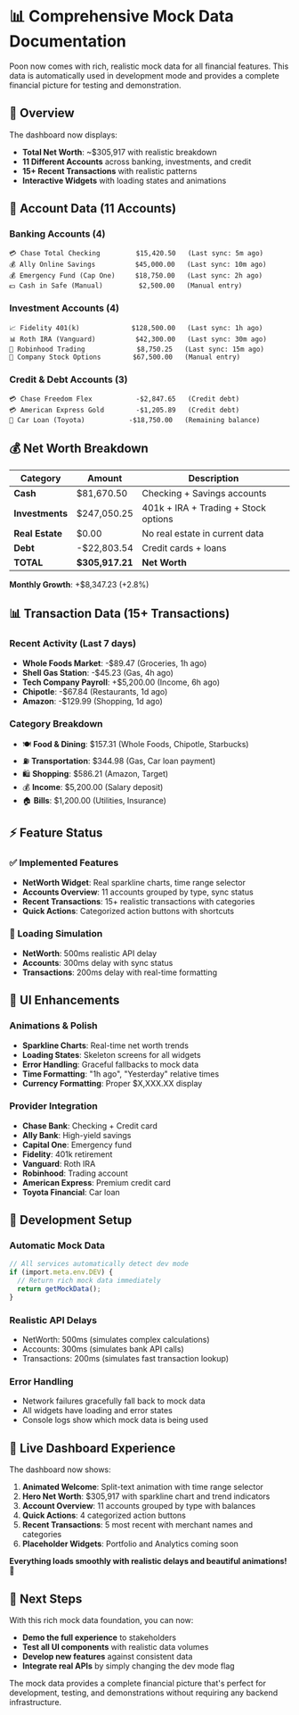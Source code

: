 # 📊 Comprehensive Mock Data Documentation

Poon now comes with rich, realistic mock data for all financial features. This data is automatically used in development mode and provides a complete financial picture for testing and demonstration.

## 🎯 Overview

The dashboard now displays:
- **Total Net Worth**: ~$305,917 with realistic breakdown
- **11 Different Accounts** across banking, investments, and credit
- **15+ Recent Transactions** with realistic patterns
- **Interactive Widgets** with loading states and animations

## 🏦 Account Data (11 Accounts)

### Banking Accounts (4)
```
💳 Chase Total Checking         $15,420.50   (Last sync: 5m ago)
💰 Ally Online Savings          $45,000.00   (Last sync: 10m ago) 
💰 Emergency Fund (Cap One)     $18,750.00   (Last sync: 2h ago)
💵 Cash in Safe (Manual)         $2,500.00   (Manual entry)
```

### Investment Accounts (4)
```
📈 Fidelity 401(k)             $128,500.00   (Last sync: 1h ago)
📊 Roth IRA (Vanguard)          $42,300.00   (Last sync: 30m ago)
📱 Robinhood Trading             $8,750.25   (Last sync: 15m ago)
🏢 Company Stock Options        $67,500.00   (Manual entry)
```

### Credit & Debt Accounts (3)
```
💳 Chase Freedom Flex           -$2,847.65   (Credit debt)
💳 American Express Gold        -$1,205.89   (Credit debt)  
🚗 Car Loan (Toyota)           -$18,750.00   (Remaining balance)
```

## 💰 Net Worth Breakdown

| Category    | Amount      | Description |
|-------------|-------------|-------------|
| **Cash**    | $81,670.50  | Checking + Savings accounts |
| **Investments** | $247,050.25 | 401k + IRA + Trading + Stock options |
| **Real Estate** | $0.00 | No real estate in current data |
| **Debt** | -$22,803.54 | Credit cards + loans |
| **TOTAL** | **$305,917.21** | **Net Worth** |

**Monthly Growth**: +$8,347.23 (+2.8%)

## 📊 Transaction Data (15+ Transactions)

### Recent Activity (Last 7 days)
- **Whole Foods Market**: -$89.47 (Groceries, 1h ago)
- **Shell Gas Station**: -$45.23 (Gas, 4h ago)  
- **Tech Company Payroll**: +$5,200.00 (Income, 6h ago)
- **Chipotle**: -$67.84 (Restaurants, 1d ago)
- **Amazon**: -$129.99 (Shopping, 1d ago)

### Category Breakdown
- 🍽️ **Food & Dining**: $157.31 (Whole Foods, Chipotle, Starbucks)
- ⛽ **Transportation**: $344.98 (Gas, Car loan payment)
- 🛍️ **Shopping**: $586.21 (Amazon, Target)
- 💰 **Income**: $5,200.00 (Salary deposit)
- 🏠 **Bills**: $1,200.00 (Utilities, Insurance)

## ⚡ Feature Status

### ✅ Implemented Features
- **NetWorth Widget**: Real sparkline charts, time range selector
- **Accounts Overview**: 11 accounts grouped by type, sync status
- **Recent Transactions**: 15+ realistic transactions with categories
- **Quick Actions**: Categorized action buttons with shortcuts

### 🔄 Loading Simulation
- **NetWorth**: 500ms realistic API delay
- **Accounts**: 300ms delay with sync status
- **Transactions**: 200ms delay with real-time formatting

## 🎨 UI Enhancements

### Animations & Polish
- **Sparkline Charts**: Real-time net worth trends
- **Loading States**: Skeleton screens for all widgets
- **Error Handling**: Graceful fallbacks to mock data
- **Time Formatting**: "1h ago", "Yesterday" relative times
- **Currency Formatting**: Proper $X,XXX.XX display

### Provider Integration
- **Chase Bank**: Checking + Credit card
- **Ally Bank**: High-yield savings
- **Capital One**: Emergency fund
- **Fidelity**: 401k retirement
- **Vanguard**: Roth IRA
- **Robinhood**: Trading account
- **American Express**: Premium credit card
- **Toyota Financial**: Car loan

## 🔧 Development Setup

### Automatic Mock Data
```typescript
// All services automatically detect dev mode
if (import.meta.env.DEV) {
  // Return rich mock data immediately
  return getMockData();
}
```

### Realistic API Delays
- NetWorth: 500ms (simulates complex calculations)
- Accounts: 300ms (simulates bank API calls)
- Transactions: 200ms (simulates fast transaction lookup)

### Error Handling
- Network failures gracefully fall back to mock data
- All widgets have loading and error states
- Console logs show which mock data is being used

## 📱 Live Dashboard Experience

The dashboard now shows:
1. **Animated Welcome**: Split-text animation with time range selector
2. **Hero Net Worth**: $305,917 with sparkline chart and trend indicators
3. **Account Overview**: 11 accounts grouped by type with balances
4. **Quick Actions**: 4 categorized action buttons
5. **Recent Transactions**: 5 most recent with merchant names and categories
6. **Placeholder Widgets**: Portfolio and Analytics coming soon

**Everything loads smoothly with realistic delays and beautiful animations!** 🎉

## 🚀 Next Steps

With this rich mock data foundation, you can now:
- **Demo the full experience** to stakeholders
- **Test all UI components** with realistic data volumes  
- **Develop new features** against consistent data
- **Integrate real APIs** by simply changing the dev mode flag

The mock data provides a complete financial picture that's perfect for development, testing, and demonstrations without requiring any backend infrastructure.

